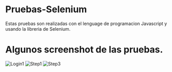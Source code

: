 # Pruebas-Selenium
Estas pruebas son realizadas con el lenguage de programacion Javascript y usando la libreria de Selenium.

# Algunos screenshot de las pruebas.
![Login1](https://github.com/OlvisM/Pruebas-Selenium/assets/104016449/5443efdb-638f-49e6-b5e3-3eab3e9630aa)
![Step1](https://github.com/OlvisM/Pruebas-Selenium/assets/104016449/2e7945e6-944b-4f9a-828e-1cce89fbd487)
![Step3](https://github.com/OlvisM/Pruebas-Selenium/assets/104016449/4042e240-a730-4f4b-a170-fb22e800d9ed)
